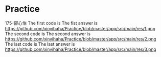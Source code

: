 # Practice
175-邵心怡
The first code is
The fist answer is https://github.com/xinyihaha/Practice/blob/master/app/src/main/res/1.png
The second code is
The second answer is https://github.com/xinyihaha/Practice/blob/master/app/src/main/res/2.png
The last code is
The last answer is https://github.com/xinyihaha/Practice/blob/master/app/src/main/res/3.png
